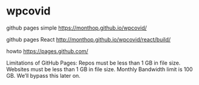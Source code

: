 # wpcovid

github pages simple
    https://monthop.github.io/wpcovid/

github pages React
    http://monthop.github.io/wpcovid/react/build/

howto
    https://pages.github.com/
    
Limitations of GitHub Pages:
    Repos must be less than 1 GB in file size.
    Websites must be less than 1 GB in file size.
    Monthly Bandwidth limit is 100 GB. We’ll bypass this later on.
